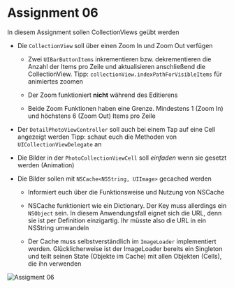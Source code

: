  # Assignment 06

In diesem Assignment sollen CollectionViews geübt werden

- Die `CollectionView` soll über einen Zoom In und Zoom Out verfügen

  - Zwei `UIBarButtonItems`  inkrementieren bzw. dekrementieren die Anzahl der Items pro Zeile und aktualisieren anschließend die CollectionView.
    Tipp: `collectionView.indexPathForVisibleItems` für animiertes zoomen

  - Der Zoom funktioniert **nicht** während des Editierens

  - Beide Zoom Funktionen haben eine Grenze. Mindestens 1 (Zoom In) und höchstens 6 (Zoom Out) Items pro Zeile

- Der `DetailPhotoViewController` soll auch bei einem Tap auf eine Cell angezeigt werden
  Tipp: schaut euch die Methoden von `UICollectionViewDelegate` an

- Die Bilder in der `PhotoCollectionViewCell` soll *einfaden* wenn sie gesetzt werden (Animation)

- Die Bilder sollen mit `NSCache<NSString, UIImage>` gecached werden

  - Informiert euch über die Funktionsweise und Nutzung von NSCache

  - NSCache funktioniert wie ein Dictionary. Der Key muss allerdings ein `NSObject` sein. In diesem Anwendungsfall eignet sich die URL, denn sie ist per Definition einzigartig. Ihr müsste also die URL in ein NSString umwandeln

  - Der Cache muss selbstverständlich im `ImageLoader` implementiert werden. Glücklicherweise ist der ImageLoader bereits ein Singleton und teilt seinen State (Objekte im Cache) mit allen Objekten (Cells), die ihn verwenden

![Assigment 06](assignment06.gif)
